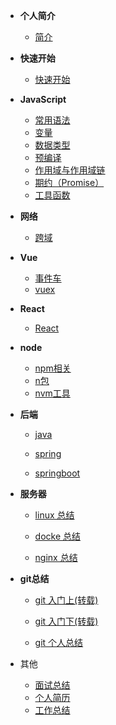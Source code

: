 - **个人简介**

  - [简介](README.md)
- **快速开始**

  - [快速开始](zh-cn/quickstart.md)

* **JavaScript**

  - [常用语法](zh-cn/frontEnd/js/js.md)
  - [变量](zh-cn/frontEnd/js/variable.md)
  - [数据类型](zh-cn/frontEnd/js/dataType.md)
  - [预编译](zh-cn/frontEnd/js/预编译.md)
  - [作用域与作用域链](zh-cn/frontEnd/js/作用域与作用域链.md)
  - [期约（Promise）](zh-cn/frontEnd/js/promise.md)
  - [工具函数](zh-cn/frontEnd/js/utilsFunction.md)

* **网络**

  - [跨域](zh-cn/frontEnd/network/http.md)
* **Vue**

  - [事件车](zh-cn/frontEnd/vue/bus.md)
  - [vuex](zh-cn/frontEnd/vue/vuex.md)

* **React**

  - [React](zh-cn/frontEnd/react/reactBase.md)

* **node**

  - [npm相关](zh-cn/frontEnd/node/nodeCommand.md)
  - [n包](zh-cn/frontEnd/node/nCommand.md)
  - [nvm工具](zh-cn/frontEnd/node/nvmTool.md)

* **后端**

  - [java](zh-cn/expect.md)

  - [spring](zh-cn/expect.md)

  - [springboot](zh-cn/expect.md)

* **服务器**

  - [linux 总结](zh-cn/rearEnd/linux/linuxCommand.md)

  - [docke 总结](zh-cn/rearEnd/docker/dockerCommand.md)

  - [nginx 总结](zh-cn/rearEnd/nginx/nginx.md)

* **git总结**

  - [git 入门上(转载)](zh-cn/other/git/git入门上.md)

  - [git 入门下(转载)](zh-cn/other/git/git入门下.md)

  - [git 个人总结](zh-cn/other/git/git总结.md)

* 其他
  - [面试总结](zh-cn/other/interview/面试总结.md)
  - [个人简历](zh-cn/other/personalResume/index.md)
  - [工作总结](zh-cn/other/experience.md)